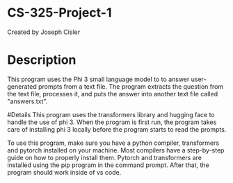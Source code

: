 # CS-325-Project-1

Created by Joseph Cisler

# Description
This program uses the Phi 3 small language model to to answer user-generated prompts from a text file. The program extracts the question from the text file, processes it, and puts the answer into another text file called "answers.txt".

#Details
This program uses the transformers library and hugging face to handle the use of phi 3. When the program is first run, the program takes care of installing phi 3 locally before the program starts to read the prompts.

To use this program, make sure you have a python compiler, transformers and pytorch installed on your machine. Most compilers have a step-by-step guide on how to properly install them. Pytorch and transformers are installed using the pip program in the command prompt. After that, the program should work inside of vs code.
